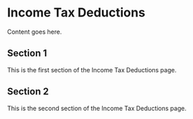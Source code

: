 # Income Tax Deductions

Content goes here.

## Section 1

This is the first section of the Income Tax Deductions page.

## Section 2

This is the second section of the Income Tax Deductions page.

